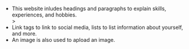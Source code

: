 <ul>
<li>This website inludes headings and paragraphs to explain skills, experiences, and hobbies.</li>>
  <li>Link tags to link to social media, lists to list information about yourself, and more.</li>
  <li>An image is also used to apload an image.</li></ul>
